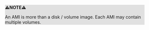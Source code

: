 <div style="margin:2em; background-color: #e0e0e0;">

<strong>⚠️NOTE️️️⚠️</strong>

An AMI is more than a disk / volume image. Each AMI may contain multiple volumes.
</div>

